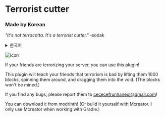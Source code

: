 # Terrorist cutter
### Made by Korean
_"It's not terracotta. It's a terrorist cutter."_
-xodak

<details>
<summary>한국어</summary>
📢이 리포지토리에 올라와있는 소스코드는 영어 버전 소스코드입니다!📢

만약 당신의 친구가 당신 서버를 테러한다면, 이 플러그인을 사용할 수 있습니다!
  
이 플러그인을 이용하면 당신의 친구를 1000블록 위로 올리고, 뱅글뱅글 돌리며, 공허까지 끌고가며 테러는 나쁜 거라는 참교육을 해줄겁니다.(블록은 캐지지 않습니다)

버그가 있으면 cececefrunhaneul@gmail.com으로 제보해주세요!

Modrinth에서 다운로드 가능할겁니다!(또는 Mcreator에서 직접 빌드해주세요. Mcreator는 Gradle 작업 할때만 사용했습니다.)
</details>

![icon](https://cdn.modrinth.com/data/cached_images/fa38a93b2d4234860ca7918455b96b40009722bc.png)

If your friends are terrorizing your server, you can use this plugin!

This plugin will teach your friends that terrorism is bad by lifting them 1000 blocks, spinning them around, and dragging them into the void. (The blocks won't be mined.)

If you find any bugs, please report them to cececefrunhaneul@gmail.com!

You can download it from modrinth! (Or build it yourself with Mcreator. I only use Mcreator when working with Gradle.)


